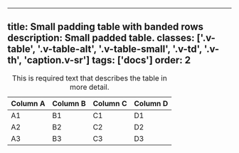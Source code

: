 <!--
 *              Copyright (c) 2025 Visa, Inc.
 *
 * Licensed under the Apache License, Version 2.0 (the "License");
 * you may not use this file except in compliance with the License.
 * You may obtain a copy of the License at
 *
 *         http://www.apache.org/licenses/LICENSE-2.0
 *
 * Unless required by applicable law or agreed to in writing, software
 * distributed under the License is distributed on an "AS IS" BASIS,
 * WITHOUT WARRANTIES OR CONDITIONS OF ANY KIND, either express or implied.
 * See the License for the specific language governing permissions and
 * limitations under the License.
 *
 -->
---
title: Small padding table with banded rows
description: Small padded table. 
classes: ['.v-table', '.v-table-alt', '.v-table-small', '.v-td', '.v-th', 'caption.v-sr']
tags: ['docs']
order: 2
---

<table class="v-table v-table-alt v-table-small">
  <caption class="v-sr">
    This is required text that describes the table in more detail.
  </caption>
  <thead>
    <tr>
      <th class="v-th">
        Column A
      </th>
      <th class="v-th">
        Column B
      </th>
      <th class="v-th">
        Column C
      </th>
      <th class="v-th">
        Column D
      </th>
    </tr>
  </thead>
  <tbody>
    <tr>
      <td class="v-td">
        A1
      </td>
      <td class="v-td">
        B1
      </td>
      <td class="v-td">
        C1
      </td>
      <td class="v-td">
        D1
      </td>
    </tr>
    <tr>
      <td class="v-td">
        A2
      </td>
      <td class="v-td">
        B2
      </td>
      <td class="v-td">
        C2
      </td>
      <td class="v-td">
        D2
      </td>
    </tr>
    <tr>
      <td class="v-td">
        A3
      </td>
      <td class="v-td">
        B3
      </td>
      <td class="v-td">
        C3
      </td>
      <td class="v-td">
        D3
      </td>
    </tr>
  </tbody>
</table>
